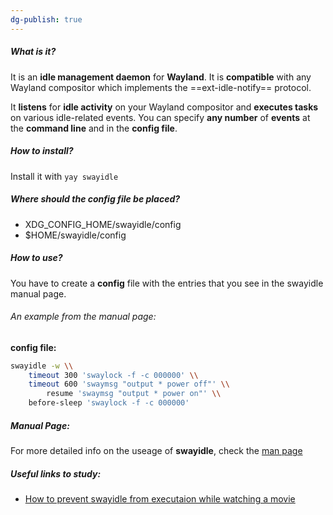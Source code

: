 ```yaml
---
dg-publish: true
---
```

##### What is it?
It is an **idle management daemon** for **Wayland**. It is **compatible** with any Wayland compositor which implements the ==ext-idle-notify== protocol. 

It **listens** for **idle activity** on your Wayland compositor and **executes tasks** on various idle-related events. You can specify **any number** of **events** at the **command line** and in the **config file**.
##### How to install?
Install it with `yay swayidle`

##### Where should the config file be placed?
- XDG_CONFIG_HOME/swayidle/config
- $HOME/swayidle/config

##### How to use?
You have to create a **config** file with the entries that you see in the swayidle manual page.

###### An example from the manual page:
**config file:**
```bash
swayidle -w \\
	timeout 300 'swaylock -f -c 000000' \\
	timeout 600 'swaymsg "output * power off"' \\
		resume 'swaymsg "output * power on"' \\
	before-sleep 'swaylock -f -c 000000'
```

##### Manual Page:
For more detailed info on the useage of **swayidle**, check the [man page](https://github.com/swaywm/swayidle/blob/master/swayidle.1.scd)

##### Useful links to study:
- [How to prevent swayidle from executaion while watching a movie](https://stackoverflow.com/questions/68694093/how-to-prevent-swayidle-from-execution-while-watching-a-film)



